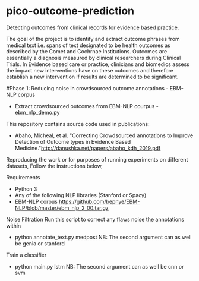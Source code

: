 # pico-outcome-prediction
Detecting outcomes from clinical records for evidence based practice.

The goal of the project is to identify and extract outcome phrases from medical text i.e. spans of text designated to be health outcomes as described by the Comet and Cochrnae Institutions. Outcomes are essentially a diagnosis measured by clinical researchers during Clinical Trials. In Evidence based care or practice, clinicians and biomedics assess the impact new interventions have on these outcomes and therefore establish a new intervention if results are determined to be significant.

#Phase 1: Reducing noise in crowdsourced outcome annotations - EBM-NLP corpus
- Extract crowdsourced outcomes from EBM-NLP courpus - ebm_nlp_demo.py

This repository contains source code used in publications:
- Abaho, Micheal, et al. "Correcting Crowdsourced annotations to Improve Detection of Outcome types in Evidence Based Medicine."http://danushka.net/papers/abaho_kdh_2019.pdf

Reproducing the work or for purposes of running experiments on different datasets, Follow the instructions below,

Requirements
- Python 3
- Any of the following NLP libraries (Stanford or Spacy)
- EBM-NLP corpus https://github.com/bepnye/EBM-NLP/blob/master/ebm_nlp_2_00.tar.gz

Noise Filtration
Run this script to correct any flaws noise  the annotations within
- python annotate_text.py medpost
NB: The second argument can as well be genia or stanford

Train a classifier
- python main.py lstm
NB: The second argument can as well be cnn or svm



